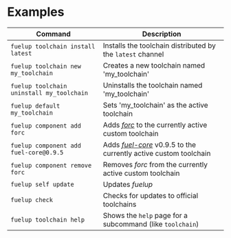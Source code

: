 # Examples

| Command                                   | Description                                                        |
| ----------------------------------------- | ------------------------------------------------------------------ |
| `fuelup toolchain install latest`         | Installs the toolchain distributed by the `latest` channel         |
| `fuelup toolchain new my_toolchain`       | Creates a new toolchain named 'my_toolchain'                       |
| `fuelup toolchain uninstall my_toolchain` | Uninstalls the toolchain named 'my_toolchain'                      |
| `fuelup default my_toolchain`             | Sets 'my_toolchain' as the active toolchain                        |
| `fuelup component add forc`               | Adds _[forc]_ to the currently active custom toolchain             |
| `fuelup component add fuel-core@0.9.5`    | Adds _[fuel-core]_ v0.9.5 to the currently active custom toolchain |
| `fuelup component remove forc`            | Removes _forc_ from the currently active custom toolchain          |
| `fuelup self update`                      | Updates _fuelup_                                                   |
| `fuelup check`                            | Checks for updates to official toolchains                          |
| `fuelup toolchain help`                   | Shows the `help` page for a subcommand (like `toolchain`)          |

[forc]: https://github.com/FuelLabs/sway/tree/master/forc
[fuel-core]: https://github.com/FuelLabs/fuel-core
